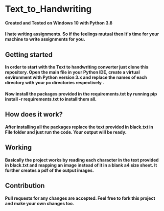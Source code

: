 # Text_to_Handwriting

#### Created and Tested on Windows 10 with Python 3.8

#### I hate writing assignments. So if the feelings mutual then It's time for your machine to write assignments for you.

## Getting started

#### In order to start with the Text to handwriting converter just clone this repository. Open the main file in your Python IDE, create a virtual environment with Python version 3.x and replace the names of each directory with your pc directories respectively .

#### Now install the packages provided in the requirements.txt by running pip install -r requirements.txt to install them all. 

## How does it work?

#### After installing all the packages replace the text provided in black.txt in File folder and just run the code. Your output will be ready.

## Working

#### Basically the project works by reading each character in the text provided in black.txt and mapping an image instead of it in a blank a4 size sheet. It further creates a pdf of the output images.

## Contribution

####  Pull requests for any changes are accepted. Feel free to fork this project and make your own changes too.
